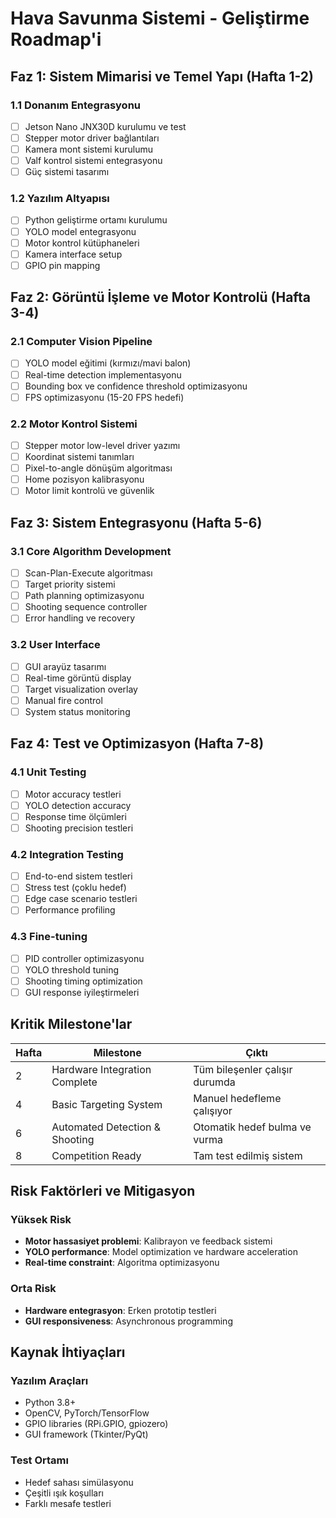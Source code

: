 # Hava Savunma Sistemi - Geliştirme Roadmap'i

## Faz 1: Sistem Mimarisi ve Temel Yapı (Hafta 1-2)

### 1.1 Donanım Entegrasyonu
- [ ] Jetson Nano JNX30D kurulumu ve test
- [ ] Stepper motor driver bağlantıları
- [ ] Kamera mont sistemi kurulumu
- [ ] Valf kontrol sistemi entegrasyonu
- [ ] Güç sistemi tasarımı

### 1.2 Yazılım Altyapısı
- [ ] Python geliştirme ortamı kurulumu
- [ ] YOLO model entegrasyonu
- [ ] Motor kontrol kütüphaneleri
- [ ] Kamera interface setup
- [ ] GPIO pin mapping

## Faz 2: Görüntü İşleme ve Motor Kontrolü (Hafta 3-4)

### 2.1 Computer Vision Pipeline
- [ ] YOLO model eğitimi (kırmızı/mavi balon)
- [ ] Real-time detection implementasyonu
- [ ] Bounding box ve confidence threshold optimizasyonu
- [ ] FPS optimizasyonu (15-20 FPS hedefi)

### 2.2 Motor Kontrol Sistemi
- [ ] Stepper motor low-level driver yazımı
- [ ] Koordinat sistemi tanımları
- [ ] Pixel-to-angle dönüşüm algoritması
- [ ] Home pozisyon kalibrasyonu
- [ ] Motor limit kontrolü ve güvenlik

## Faz 3: Sistem Entegrasyonu (Hafta 5-6)

### 3.1 Core Algorithm Development
- [ ] Scan-Plan-Execute algoritması
- [ ] Target priority sistemi
- [ ] Path planning optimizasyonu
- [ ] Shooting sequence controller
- [ ] Error handling ve recovery

### 3.2 User Interface
- [ ] GUI arayüz tasarımı
- [ ] Real-time görüntü display
- [ ] Target visualization overlay
- [ ] Manual fire control
- [ ] System status monitoring

## Faz 4: Test ve Optimizasyon (Hafta 7-8)

### 4.1 Unit Testing
- [ ] Motor accuracy testleri
- [ ] YOLO detection accuracy
- [ ] Response time ölçümleri
- [ ] Shooting precision testleri

### 4.2 Integration Testing
- [ ] End-to-end sistem testleri
- [ ] Stress test (çoklu hedef)
- [ ] Edge case scenario testleri
- [ ] Performance profiling

### 4.3 Fine-tuning
- [ ] PID controller optimizasyonu
- [ ] YOLO threshold tuning
- [ ] Shooting timing optimization
- [ ] GUI response iyileştirmeleri

## Kritik Milestone'lar

| Hafta | Milestone | Çıktı |
|-------|-----------|-------|
| 2 | Hardware Integration Complete | Tüm bileşenler çalışır durumda |
| 4 | Basic Targeting System | Manuel hedefleme çalışıyor |
| 6 | Automated Detection & Shooting | Otomatik hedef bulma ve vurma |
| 8 | Competition Ready | Tam test edilmiş sistem |

## Risk Faktörleri ve Mitigasyon

### Yüksek Risk
- **Motor hassasiyet problemi**: Kalibrayon ve feedback sistemi
- **YOLO performance**: Model optimization ve hardware acceleration
- **Real-time constraint**: Algoritma optimizasyonu

### Orta Risk  
- **Hardware entegrasyon**: Erken prototip testleri
- **GUI responsiveness**: Asynchronous programming

## Kaynak İhtiyaçları

### Yazılım Araçları
- Python 3.8+
- OpenCV, PyTorch/TensorFlow
- GPIO libraries (RPi.GPIO, gpiozero)
- GUI framework (Tkinter/PyQt)

### Test Ortamı
- Hedef sahası simülasyonu
- Çeşitli ışık koşulları
- Farklı mesafe testleri 